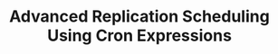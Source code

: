---
# -------------------------- #
#          PAGE INFO         #
# -------------------------- #

title: Advanced Replication Scheduling Using Cron Expressions
permalink: /replication/extractions/replication-scheduling/advanced-scheduling
redirect_from: /replication/replication-scheduling/advanced-scheduling
keywords: replicate, replication, replication frequency, frequency, anchor time, scheduling, schedule, interval, change replication time
summary: "The Advanced Scheduler feature allows you to specify granular start times for data extraction. Using cron expressions, you can specify the exact times, days of the week, or even days of the month data extraction should begin."

key: "advanced-scheduling"
category: "extraction"
content-type: "replication-scheduling"
method: true ## Used in the scheduling overview page

layout: general
toc: true
weight: 4

enterprise: true
enterprise-cta:
  title: "Advanced Scheduling is an Enterprise feature"
  url: "?utm_medium=docs&utm_campaign=cron-scheduling"
  copy: |
    **Advanced replication scheduling is only available on an Enterprise plan**. Cron scheduling allows you to fine-tune an integration's replication schedule, ensuring you have the data you need when you need it. [Contact Stitch Sales for more info]({{ site.sales | append: page.enterprise-cta.url }}){:target="new"}.


# -------------------------- #
#           INTRO            #
# -------------------------- #

intro: |
  {{ page.summary }}

  **Note**: All replication scheduling methods (Replication Frequency, Anchor Scheduling, and Advanced Scheduling) define when data extractions begin. They do not control how long a replication job runs or when data is loaded into a destination.

  In this guide, we'll cover:

  {% for section in page.sections %}
  - [{{ section.summary }}](#{{ section.anchor }})
  {% endfor %}

# -------------------------- #
#          CONTENT           #
# -------------------------- #

sections:
  - title: "Uses for Advanced Scheduling"
    anchor: "uses"
    summary: "The uses for Advanced Scheduling"
    content: |
      Using Advanced Scheduling, you can:

      1. **Run reports on specified days**. Using Advanced Scheduling, you can create a replication schedule that ensures reports for a weekly 9:00AM meeting are up-to-date.

      2. **Whitelist hours for starting data extractions.** For example: Scheduling replication during off-peak hours will reduce load on your production database.

         **Note**: An extraction may run over into "blackout" hours as the Advanced Scheduler only controls the times jobs **start**. [See the Limitations section for more info](#limitations).

      3. **Reduce your row usage**. Only scheduling data extractions when you need them can not only reduce load on data sources and your destination, it can reduce your overall row usage in Stitch.

      4. **Reduce the re-replication of data.** Because replication scheduling applies to all selected tables in an integration, tables using [Full Table Replication]({{ link.replication.full-table | prepend: site.baseurl }}) will replicate in full each time a replication job runs. Reducing the number of replication jobs overall will decrease the number of times the same record is replicated.

  - title: "Access to Advanced Scheduling"
    anchor: "access-advanced-scheduling"
    summary: "How to access Advanced Scheduling"
    content: |
      Advanced Scheduling is available during the Free Trial or on an Enterprise plan. Contact [Stitch Sales]({{ page.enterprise-cta.url | prepend: site.home }}){:target="new"} for more info about Enterprise plans.

    subsections:
      - title: "Plan downgrades"
        anchor: "plan-downgrades"
        content: |
          When the Free Trial ends or if you downgrade from an Enterprise plan, you'll lose access to the Advanced Scheduling feature.

          In the event that you downgrade, Stitch will automatically pause any integrations using Advanced Scheduling and reset their [Replication Frequencies]({{ link.replication.rep-frequency | prepend: site.baseurl }}) to their defaults. You will need to manually un-pause the integrations to continue replication.

  - title: "Advanced Scheduling basics"
    anchor: "basics"
    summary: "The basics of cron scheduling"
    content: |
      Stitch's Advanced Scheduler feature uses cron scheduling to create replication schedules. In this section, we'll:

      {% for subsection in section.subsections %}
      - [{{ subsection.summary }}](#{{ subsection.anchor }})
      {% endfor %}

    subsections:
      - title: "Introduction to cron"
        anchor: "intro-to-cron"
        summary: "Introduce you to cron and cron expressions"
        content: |
          So, what's cron? **Cron** is a time-based scheduler used in Unix-like operating systems such as Mac OS, Linux, etc. Tasks, or jobs, created through cron are called **cron jobs**. Stitch uses the [Quartz standard]({{ cron.resource-urls.quartz }}){:target="new"} for cron scheduling.

          To create a cron job - in this case, an integration's replication schedule - a **cron expression** is used. A cron expression describes the details of the schedule, and when combined, translates to the schedule Stitch will use to extract data from the integration.

          Using a cron expression, you can create replication schedules such as _"At 12:00AM every day"_ or _"At 7:00PM every Monday, Wednesday, and Friday"_. Stitch will then start replication jobs at these times.

      - title: "Cron expression syntax"
        anchor: "cron-expression-syntax"
        summary: "Describe cron expression syntax"
        content: |
          {% include misc/icons.html %}

          A cron expression in Stitch is made up of six fields that describe the elements of the schedule, separated by spaces.

          Fields in the expression must be in the following order, and an expression must have all six fields to be considered valid:

          ```conf
          [seconds] [minute] [hour] [day of month] [month] [day of week]
          ```

          Fields can contain any of the allowed values, along with various combinations of the allowed special characters for that field. **Note**: Entering anything other than a field's allowed values or special characters will result in an error when you try to save the integration's settings. Refer to the [Troubleshooting section](#troubleshooting-cron-errors) for help resolving these errors.

          {% assign cron = site.data.ui.cron-scheduling %}

          {% assign cron-attributes = "name|allowed-values|allowed-special-characters" | split:"|" %}

          <table class="attribute-list">
          <tr>
          {% for attribute in cron-attributes %}
          <td>
          <strong>{{ attribute | replace:"-"," " | capitalize }}</strong>
          </td>
          {% endfor %}
          </tr>
          {% for field in cron.required-fields %}
          <tr>
          {% for attribute in cron-attributes %}
          <td>
          {% case attribute %}
          {% when 'allowed-values' %}
          {%- capture tooltip -%}
          {{ field.info | markdownify }}
          {%- endcapture -%}
          {{ field[attribute] }}{% if field.info %}{{ notice-icon | replace: "TOOLTIP",tooltip }}{% endif %}
          {% else %}
          {{ field[attribute] }}
          {% endcase %}
          </td>
          {% endfor %}
          </tr>
          {% endfor %}
          </table>

      - title: "Allowed special characters"
        anchor: "special-characters"
        summary: "Explain how to use special characters"
        content: |
          Each field in a cron expression has its own list of allowed special characters. These characters allow you to select all values, a list or range of values, specify increments, and more. Fields may also contain both a range and a list. Refer to the [Example replication schedules section](#examples) for examples.

          {% assign special-character-columns = "Special character|Allowed in|Description and examples" | split:"|" %}

          <table class="attribute-list">
          <tr>
          {% for column in special-character-columns %}
          <td{% if forloop.first == true %} align="right"{% endif %}>
          <strong>{{ column }}</strong>
          </td>
          {% endfor %}
          </tr>
          {% for special-character in cron.special-characters %}
          <tr>
          <td width="20%; fixed" align="right">
          <strong><code>{{ special-character.character }}</code></strong><br>

          {{ special-character.name | upcase }}
          </td>
          <td width="20%; fixed">
          {{ special-character.allowed-in }}
          </td>
          <td>
          {{ special-character.description | markdownify }}

          <strong>Examples:</strong>

          {{ special-character.example | markdownify }}
          </td>
          </tr>
          {% endfor %}
          </table>  

  - title: "Example replication schedules"
    anchor: "examples"
    summary: "Examples of replication schedules using cron expressions"
    content: |
      {% capture resource-callout %}
      **Want to test an expression?** Try the [{{ cron.resource-names.freeformatter }}]({{ cron.resource-urls.freeformatter }}){:target="new"}.
      {% endcapture %}

      {% include tip.html content=resource-callout %}

      Based on scheduling feedback we've collected, we've put together a list of some of the most commonly requested replication schedules. You can use these examples to define an integration's replication schedule in Stitch, or create your own. Keep in mind that there are some [limitations](#limitations).

      {% for example in cron.examples %}
      - [{{ example.translation }}](#{{ example.anchor }})
      {% endfor %}

      {% assign expression-fields = "seconds|minutes|hours|day-of-month|month|day-of-week" | split:"|" %}

      {% for example in cron.examples %}
      ### {{ example.translation }} {#{{ example.anchor }}}

      <table class="attribute-list">
        <tr>
          {% for field in expression-fields %}
          <td>
            <strong>{{ field | capitalize }}</strong>
          </td>
          {% endfor %}
        </tr>
        {% for expression in example.expressions %}
          <tr>
            {% for field in expression-fields %}
              <td>
                {{ expression[field] }}
              </td>
            {% endfor %}
          </tr>
        {% endfor %}
      </table>
      {% endfor %}

  - title: "Limitations of cron scheduling"
    anchor: "limitations"
    summary: "Limitations of cron scheduling in Stitch"
    content: |
      While using cron expressions will give you the most control over your integrations' replication schedules, there are some limitations to keep in mind:

      1. **Advanced scheduling isn't available for all integrations**. Some database integrations don't currently support advanced scheduling. We are working on converting these integrations into Singer-powered taps, at which point advanced scheduling will be available.

      2. **You can specify a Day of week OR Day of month value, but not both**. Quartz, the cron implementation used by Stitch, [doesn't currently support specifying values for both fields in an expression](http://www.quartz-scheduler.org/documentation/quartz-2.3.0/tutorials/crontrigger.html#notes){:target="new"}. One of these fields must contain the `?` character for the expression to be considered valid.

      3. **Advanced Scheduling can only be used to whitelist extraction start times**. This means that a job could start during a whitelisted time period but continue running beyond that window, depending on the duration of the extraction.

         For example: An integration has a schedule that tells it to run every 20 minutes between the hours of noon and 2:00PM, starting at noon.

         On average, extractions for this integration take between 2-5 minutes. However, the extraction that starts at 1:40PM takes longer than average, causing the job to continue running even after the 2:00PM mark. As a result, the job scheduled for 2:00PM will be skipped and resume at the next scheduled interval.

  - title: "Create an Advanced Schedule for an integration"
    anchor: "create-schedule"
    summary: "How to create an Advanced Schedule for an integration"
    content: |
      You can create an Advanced Schedule in an integration's **Settings** page. 

      1. To access this page, click the integration from the {{ app.page-names.dashboard }} and then click the {{ app.buttons.update-int-settings }} tab.
      2. In the **Replication Frequency** section, check the **Advanced** box located under the **Anchor time** menu. This will open the **Advanced Scheduler**.

         **Note**: This feature is only available [during the Free Trial or on an Enterprise plan](#access-advanced-scheduling).
      3. Enter the values you want into each of the fields. Stitch will validate the schedule after each change. If the schedule is valid, a sample schedule will display under the fields.

      4. When finished, click the {{ app.buttons.save-int-settings }} button.

# Refer to the [Troubleshooting section](#troubleshooting-cron-errors) for help resolving these errors.

  # - title: "Troubleshooting"
  #   anchor: "troubleshooting-cron-errors"
  #   summary: "Troubleshooting validation errors"
  #   content: |
  #     {% assign cron-errors = site.data.errors.cron-scheduling.errors %}

  #     If there's an illegal value or the expression syntax is incorrect, Stitch will display an error beneath the Advanced Scheduler fields.

  #     Before you can move on, you'll need to resolve what's causing the error.

  #     <table class="attribute-list">
  #         <tr>
  #             <td width="50%; fixed">
  #                 <strong>
  #                     Error
  #                 </strong>
  #             </td>

  #             <td>
  #                 <strong>
  #                     Solution
  #                 </strong>
  #             </td>
  #         </tr>
  #         {% for error in cron-errors %}
  #             <tr>
  #                 <td>
  #     <pre>
  #     {{ error.message | strip }}
  #     </pre>
  #                 </td>
  #                 <td>
  #                     <strong>Meaning</strong>
  #                     {{ error.meaning | flatify | markdownify }}
  #                     <hr>
  #                     <strong>Solution</strong>
  #                     {{ error.fix-it | flatify | markdownify }}
  #                 </td>
  #             </tr>
  #         {% endfor %}
  #     </table>

  - title: "Additional cron resources"
    anchor: "resources"
    summary: "Additional cron resources"
    content: |
      {% for resource in cron.resource-list %}
      - [**{{ resource.name }}**]({{ resource.url }}) - {{ resource.description | flatify }}
      {% endfor %}
---